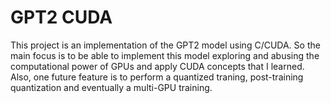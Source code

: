 # GPT2 CUDA
This project is an implementation of the GPT2 model using C/CUDA. So the main focus is to be able to implement this model exploring and abusing the computational power of GPUs and apply CUDA concepts that I learned. Also, one future feature is to perform a quantized traning, post-training quantization and eventually a multi-GPU training.  
